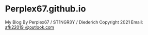 # Perplex67.github.io
My Blog
By Perplex67 / ST1NGR3Y / Diederich
Copyright 2021
Email: afk22019_@outlook.com